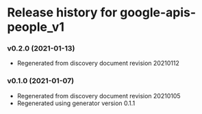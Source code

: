 # Release history for google-apis-people_v1

### v0.2.0 (2021-01-13)

* Regenerated from discovery document revision 20210112

### v0.1.0 (2021-01-07)

* Regenerated from discovery document revision 20210105
* Regenerated using generator version 0.1.1

